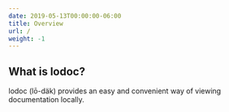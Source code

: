 ```yaml
---
date: 2019-05-13T00:00:00-06:00
title: Overview
url: /
weight: -1
---
```


## What is lodoc?

lodoc (lō-däk) provides an easy and convenient way of viewing documentation locally.
